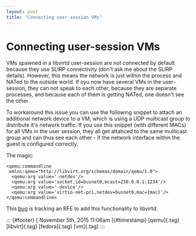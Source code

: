 ```yaml
---
layout: post
title: "Connecting user-session VMs"
---
```



Connecting user-session VMs
===========================

VMs spawned in a libvirtd user-session are not connected by default
because they use SLIRP connectivity (don't ask me about the SLIRP
details). However, this means the network is just within the process and
NATed to the outside world. If oyu now have several VMs in the
user-session, they can not speak to each other, because they are
separate processes, and because each of them is getting NATed, one
doesn't see the other.

To workaround this issue you can use the following snippet to attach an
additional network device to a VM, which is using a UDP multicast group
to distribute it's network traffic. If you use this snippet (with
different MACs) for all VMs in the user session, they all get attahced
to the same multicast group and can thus see each other - if the network
interface within the guest is configured correctly.

The magic:

    <qemu:commandline
     xmlns:qemu="http://libvirt.org/schemas/domain/qemu/1.0">
      <qemu:arg value='-netdev'/>
      <qemu:arg value='socket,id=busnet0,mcast=230.0.0.1:1234'/>
      <qemu:arg value='-device'/>
      <qemu:arg value='virtio-net-pci,netdev=busnet0,mac={mac}'/>
    </qemu:commandline>

This [bug](https://bugzilla.redhat.com/show_bug.cgi?id=1278317) is
tracking an RFE to add this functionality to libvirtd.

::: {#footer}
[ November 5th, 2015 11:06am ]{#timestamp} [qemu]{.tag} [libvirt]{.tag}
[fedora]{.tag} [vm]{.tag}
:::
